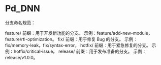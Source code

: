 # Pd_DNN
分支命名规范：

feature/ 前缀：用于开发新功能的分支。
示例：feature/add-new-module，feature/rtl-optimization。
fix/ 前缀：用于修复 Bug 的分支。
示例：fix/memory-leak，fix/syntax-error。
hotfix/ 前缀：用于紧急修复的分支。
示例：hotfix/critical-issue。
release/ 前缀：用于发布准备的分支。
示例：release/v1.0.0。
